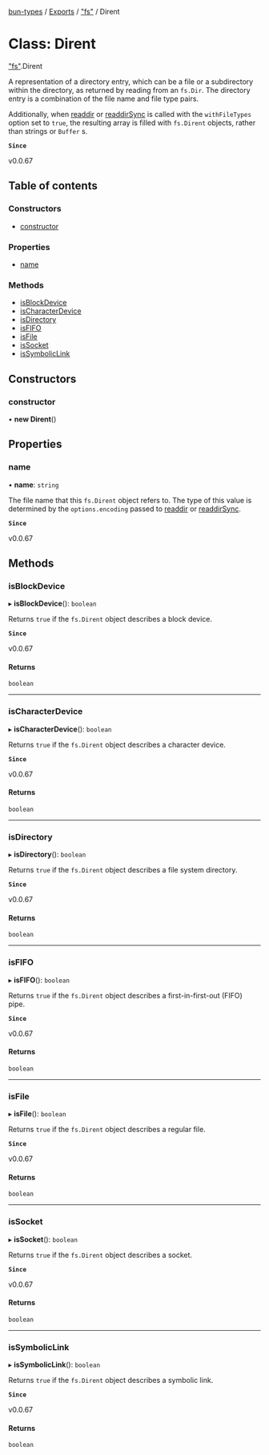 [bun-types](https://github.com/oven-sh/bun-types/blob/master/api-docs/README.md) / [Exports](https://github.com/oven-sh/bun-types/blob/master/api-docs/modules.md) / ["fs"](https://github.com/oven-sh/bun-types/blob/master/api-docs/modules/fs_.md) / Dirent

# Class: Dirent

["fs"](https://github.com/oven-sh/bun-types/blob/master/api-docs/modules/fs_.md).Dirent

A representation of a directory entry, which can be a file or a subdirectory
within the directory, as returned by reading from an `fs.Dir`. The
directory entry is a combination of the file name and file type pairs.

Additionally, when [readdir](https://github.com/oven-sh/bun-types/blob/master/api-docs/modules/fs_.md#readdir) or [readdirSync](https://github.com/oven-sh/bun-types/blob/master/api-docs/modules/fs_.md#readdirsync) is called with
the `withFileTypes` option set to `true`, the resulting array is filled with `fs.Dirent` objects, rather than strings or `Buffer` s.

**`Since`**

v0.0.67

## Table of contents

### Constructors

- [constructor](https://github.com/oven-sh/bun-types/blob/master/api-docs/classes/fs_.Dirent.md#constructor)

### Properties

- [name](https://github.com/oven-sh/bun-types/blob/master/api-docs/classes/fs_.Dirent.md#name)

### Methods

- [isBlockDevice](https://github.com/oven-sh/bun-types/blob/master/api-docs/classes/fs_.Dirent.md#isblockdevice)
- [isCharacterDevice](https://github.com/oven-sh/bun-types/blob/master/api-docs/classes/fs_.Dirent.md#ischaracterdevice)
- [isDirectory](https://github.com/oven-sh/bun-types/blob/master/api-docs/classes/fs_.Dirent.md#isdirectory)
- [isFIFO](https://github.com/oven-sh/bun-types/blob/master/api-docs/classes/fs_.Dirent.md#isfifo)
- [isFile](https://github.com/oven-sh/bun-types/blob/master/api-docs/classes/fs_.Dirent.md#isfile)
- [isSocket](https://github.com/oven-sh/bun-types/blob/master/api-docs/classes/fs_.Dirent.md#issocket)
- [isSymbolicLink](https://github.com/oven-sh/bun-types/blob/master/api-docs/classes/fs_.Dirent.md#issymboliclink)

## Constructors

### constructor

• **new Dirent**()

## Properties

### name

• **name**: `string`

The file name that this `fs.Dirent` object refers to. The type of this
value is determined by the `options.encoding` passed to [readdir](https://github.com/oven-sh/bun-types/blob/master/api-docs/modules/fs_.md#readdir) or [readdirSync](https://github.com/oven-sh/bun-types/blob/master/api-docs/modules/fs_.md#readdirsync).

**`Since`**

v0.0.67

## Methods

### isBlockDevice

▸ **isBlockDevice**(): `boolean`

Returns `true` if the `fs.Dirent` object describes a block device.

**`Since`**

v0.0.67

#### Returns

`boolean`

___

### isCharacterDevice

▸ **isCharacterDevice**(): `boolean`

Returns `true` if the `fs.Dirent` object describes a character device.

**`Since`**

v0.0.67

#### Returns

`boolean`

___

### isDirectory

▸ **isDirectory**(): `boolean`

Returns `true` if the `fs.Dirent` object describes a file system
directory.

**`Since`**

v0.0.67

#### Returns

`boolean`

___

### isFIFO

▸ **isFIFO**(): `boolean`

Returns `true` if the `fs.Dirent` object describes a first-in-first-out
(FIFO) pipe.

**`Since`**

v0.0.67

#### Returns

`boolean`

___

### isFile

▸ **isFile**(): `boolean`

Returns `true` if the `fs.Dirent` object describes a regular file.

**`Since`**

v0.0.67

#### Returns

`boolean`

___

### isSocket

▸ **isSocket**(): `boolean`

Returns `true` if the `fs.Dirent` object describes a socket.

**`Since`**

v0.0.67

#### Returns

`boolean`

___

### isSymbolicLink

▸ **isSymbolicLink**(): `boolean`

Returns `true` if the `fs.Dirent` object describes a symbolic link.

**`Since`**

v0.0.67

#### Returns

`boolean`
